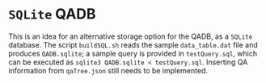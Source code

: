 # `SQLite` QADB

This is an idea for an alternative storage option for the QADB, as a `SQLite`
database. The script `buildSQL.sh` reads the sample `data_table.dat` file and
produces `QADB.sqlite`; a sample query is provided in `testQuery.sql`, which
can be executed as `sqlite3 QADB.sqlite < testQuery.sql`. Inserting QA information
from `qaTree.json` still needs to be implemented.
